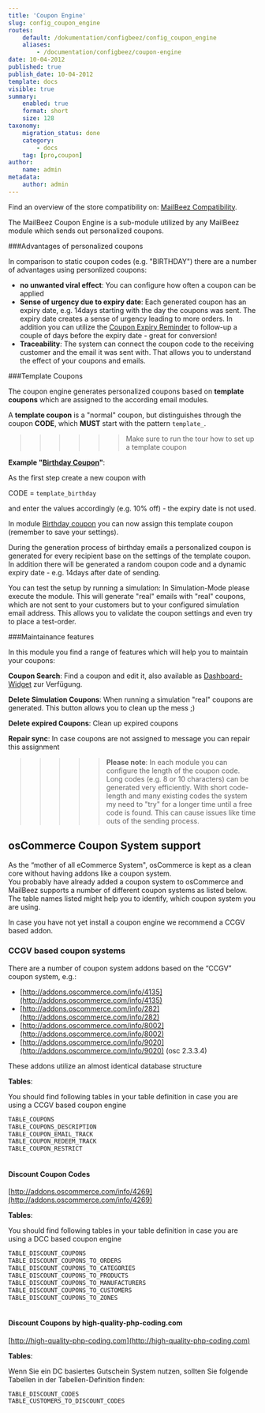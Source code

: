 ```yaml
---
title: 'Coupon Engine'
slug: config_coupon_engine
routes:
    default: /dokumentation/configbeez/config_coupon_engine
    aliases:
        - /documentation/configbeez/coupon-engine
date: 10-04-2012
published: true
publish_date: 10-04-2012
template: docs
visible: true
summary:
    enabled: true
    format: short
    size: 128
taxonomy:
    migration_status: done
    category:
        - docs
    tag: [pro,coupon]
author:
    name: admin
metadata:
    author: admin
---
```


Find an overview of the store compatibility on: [MailBeez Compatibility](/documentation/compatibility/).

The MailBeez Coupon Engine is a sub-module utilized by any MailBeez module which sends out personalized coupons.



###Advantages of personalized coupons

In comparison to static coupon codes (e.g. "BIRTHDAY") there are a number of advantages using personlized coupons:

- **no unwanted viral effect**: You can configure how often a coupon can be applied
- **Sense of urgency due to expiry date**: Each generated coupon has an expiry date, e.g. 14days starting with the day the coupons was sent. The expiry date creates a sense of urgency leading to more orders. In addition you can utilize the [Coupon Expiry Reminder](/documentation/mailbeez/coupon_expire) to follow-up a couple of days before the expiry date - great for conversion!
- **Traceability**: The system can connect the coupon code to the receiving customer and the email it was sent with. That allows you to understand the effect of your coupons and emails.



###Template Coupons

The coupon engine generates personalized coupons based on **template coupons** which are assigned to the according email modules.
 
A **template coupon** is a "normal" coupon, but distinguishes through the coupon **CODE**, which **MUST** start with the pattern `template_`.

>>>>>>Make sure to run the tour how to set up a template coupon
 
**Example "[Birthday Coupon](/documentation/mailbeez/coupon_birthday)"**:

As the first step create a new coupon with 

CODE = `template_birthday`

and enter the values accordingly (e.g. 10% off) - the expiry date is not used.

In module [Birthday coupon](/documentation/mailbeez/coupon_birthday) you can now assign this template coupon (remember to save your settings).

During the generation process of birthday emails a personalized coupon is generated for every recipient base on the settings of the template coupon. In addition there will be generated a random coupon code and a dynamic expiry date - e.g. 14days after date of sending.

You can test the setup by running a simulation: In Simulation-Mode please execute the module. This will generate "real" emails with "real" coupons, which are not sent to your customers but to your configured simulation email address. This allows you to validate the coupon settings and even try to place a test-order.



###Maintainance features

In this module you find a range of features which will help you to maintain your coupons:
 

**Coupon Search**: Find a coupon and edit it, also available as [Dashboard-Widget](/documentation/dashboardbeez/dashboard_coupon_admin) zur Verfügung.

**Delete Simulation Coupons**: When running a simulation "real" coupons are generated. This button allows you to clean up the mess ;)

**Delete expired Coupons**: Clean up expired coupons

**Repair sync**: In case coupons are not assigned to message you can repair this assignment


>>>>>**Please note**: In each module you can configure the length of the coupon code. Long codes (e.g. 8 or 10 characters) can be generated very efficiently. With short code-length and many existing codes the system my need to "try" for a longer time until a free code is found. This can cause issues like time outs of the sending process.

## osCommerce Coupon System support

As the “mother of all eCommerce System", osCommerce is kept as a clean core without having addons like a coupon system.  
 You probably have already added a coupon system to osCommerce and MailBeez supports a number of different coupon systems as listed below. The table names listed might help you to identify, which coupon system you are using.

In case you have not yet install a coupon engine we recommend a CCGV based addon.

### CCGV based coupon systems

There are a number of coupon system addons based on the “CCGV” coupon system, e.g.:

- [http://addons.oscommerce.com/info/4135](http://addons.oscommerce.com/info/4135)  
- [http://addons.oscommerce.com/info/282](http://addons.oscommerce.com/info/282)  
- [http://addons.oscommerce.com/info/8002](http://addons.oscommerce.com/info/8002)  
- [http://addons.oscommerce.com/info/9020](http://addons.oscommerce.com/info/9020) (osc 2.3.3.4)

These addons utilize an almost identical database structure

**Tables**:

You should find following tables in your table definition in case you are using a CCGV based coupon engine

```bash
TABLE_COUPONS
TABLE_COUPONS_DESCRIPTION
TABLE_COUPON_EMAIL_TRACK
TABLE_COUPON_REDEEM_TRACK
TABLE_COUPON_RESTRICT
 
```

#### Discount Coupon Codes

[http://addons.oscommerce.com/info/4269](http://addons.oscommerce.com/info/4269)

**Tables**:

You should find following tables in your table definition in case you are using a DCC based coupon engine


```bash
TABLE_DISCOUNT_COUPONS
TABLE_DISCOUNT_COUPONS_TO_ORDERS
TABLE_DISCOUNT_COUPONS_TO_CATEGORIES
TABLE_DISCOUNT_COUPONS_TO_PRODUCTS
TABLE_DISCOUNT_COUPONS_TO_MANUFACTURERS
TABLE_DISCOUNT_COUPONS_TO_CUSTOMERS
TABLE_DISCOUNT_COUPONS_TO_ZONES
 
```

#### Discount Coupons by high-quality-php-coding.com

[http://high-quality-php-coding.com](http://high-quality-php-coding.com)

**Tables**:

Wenn Sie ein DC basiertes Gutschein System nutzen, sollten Sie folgende Tabellen in der Tabellen-Definition finden:



```bash
TABLE_DISCOUNT_CODES
TABLE_CUSTOMERS_TO_DISCOUNT_CODES

```

